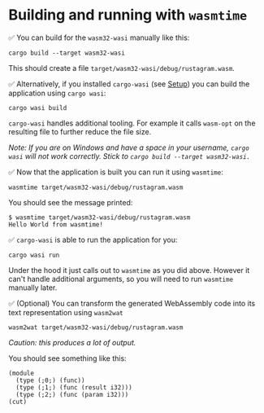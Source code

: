 # Building and running with `wasmtime`

✅ You can build for the `wasm32-wasi` manually like this:

```
cargo build --target wasm32-wasi
```

This should create a file `target/wasm32-wasi/debug/rustagram.wasm`.

✅ Alternatively, if you installed `cargo-wasi` (see [Setup](../../setup.md#wasi-tooling)) you can build the application using `cargo wasi`:

```
cargo wasi build
```

`cargo-wasi` handles additional tooling.
For example it calls `wasm-opt` on the resulting file to further reduce the file size.

_Note: If you are on Windows and have a space in your username, `cargo wasi` will not work correctly. Stick to `cargo build --target wasm32-wasi.`_

✅ Now that the application is built you can run it using `wasmtime`:

```
wasmtime target/wasm32-wasi/debug/rustagram.wasm
```

You should see the message printed:

```
$ wasmtime target/wasm32-wasi/debug/rustagram.wasm
Hello World from wasmtime!
```

✅ `cargo-wasi` is able to run the application for you:

```
cargo wasi run
```

Under the hood it just calls out to `wasmtime` as you did above.
However it can't handle additional arguments, so you will need to run `wasmtime` manually later.

✅ (Optional) You can transform the generated WebAssembly code into its text representation using `wasm2wat`

```
wasm2wat target/wasm32-wasi/debug/rustagram.wasm
```

_Caution: this produces a lot of output._

You should see something like this:

```
(module
  (type (;0;) (func))
  (type (;1;) (func (result i32)))
  (type (;2;) (func (param i32)))
(cut)
```
